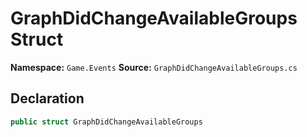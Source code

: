 # GraphDidChangeAvailableGroups Struct

**Namespace:** `Game.Events`
**Source:** `GraphDidChangeAvailableGroups.cs`

## Declaration

```csharp
public struct GraphDidChangeAvailableGroups
```

